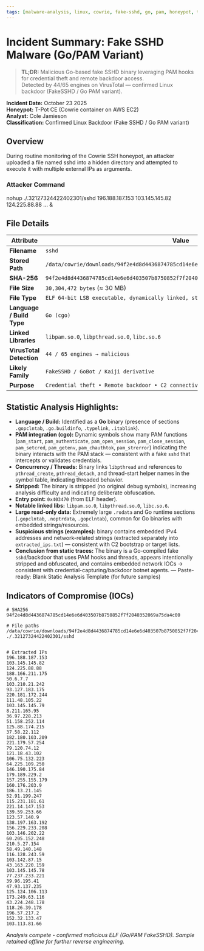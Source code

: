 ```yaml
---
tags: [malware-analysis, linux, cowrie, fake-sshd, go, pam, honeypot, tpot]
---
```


# Incident Summary: Fake SSHD Malware (Go/PAM Variant)

> **TL;DR:** Malicious Go-based fake SSHD binary leveraging PAM hooks for credential theft and remote backdoor access.  
> Detected by 44/65 engines on VirusTotal — confirmed Linux backdoor (FakeSSHD / Go PAM variant).

**Incident Date:** October 23 2025  
**Honeypot:** T-Pot CE (Cowrie container on AWS EC2)  
**Analyst:** Cole Jamieson  
**Classification:** Confirmed Linux Backdoor (Fake SSHD / Go PAM variant)

## Overview
During routine monitoring of the Cowrie SSH honeypot, an attacker uploaded a file named sshd into a hidden directory and attempted to execute it with multiple external IPs as arguments.

### Attacker Command
nohup ./.32127324422402301/sshd 196.188.187.153 103.145.145.82 124.225.88.88 ... &

## File Details
| Attribute | Value |
|-----------|-------|
| **Filename** | `sshd` |
| **Stored Path** | `/data/cowrie/downloads/94f2e4d8d4436874785cd14e6e6d403507b8750852f7f2040352069a75da4c00` |
| **SHA-256** | `94f2e4d8d4436874785cd14e6e6d403507b8750852f7f2040352069a75da4c00` |
| **File Size** | `30,304,472 bytes` (≈ 30 MB) |
| **File Type** | `ELF 64-bit LSB executable, dynamically linked, stripped` |
| **Language / Build Type** | `Go (cgo)` |
| **Linked Libraries** | `libpam.so.0`, `libpthread.so.0`, `libc.so.6` |
| **VirusTotal Detection** | `44 / 65 engines → malicious` |
| **Likely Family** | `FakeSSHD / GoBot / Kaiji derivative` |
| **Purpose** | `Credential theft • Remote backdoor • C2 connectivity` |

## Statistic Analysis Highlights:
- **Language / Build:** Identified as a **Go** binary (presence of sections `.gopclntab`, `.go.buildinfo`, `.typelink`, `.itablink`).
- **PAM integration (cgo):** Dynamic symbols show many PAM functions (`pam_start`, `pam_authenticate`, `pam_open_session`, `pam_close_session`, `pam_setcred`, `pam_getenv`, `pam_chauthtok`, `pam_strerror`) indicating the binary interacts with the PAM stack — consistent with a fake `sshd` that intercepts or validates credentials.
- **Concurrency / Threads:** Binary links `libpthread` and references to `pthread_create`, `pthread_detach`, and thread-start helper names in the symbol table, indicating threaded behavior.
- **Stripped:** The binary is stripped (no original debug symbols), increasing analysis difficulty and indicating deliberate obfuscation.
- **Entry point:** `0x403470` (from ELF header).
- **Notable linked libs:** `libpam.so.0`, `libpthread.so.0`, `libc.so.6`.
- **Large read-only data:** Extremely large `.rodata` and Go runtime sections (`.gopclntab`, `.noptrdata`, `.gopclntab`), common for Go binaries with embedded strings/resources.
- **Suspicious strings (examples):** binary contains embedded IPv4 addresses and network-related strings (extracted separately into `extracted_ips.txt`) — consistent with C2 bootstrap or target lists.
- **Conclusion from static traces:** The binary is a Go-compiled fake `sshd`/backdoor that uses PAM hooks and threads, appears intentionally stripped and obfuscated, and contains embedded network IOCs → consistent with credential-capturing/backdoor botnet agents.
— Paste-ready: Blank Static Analysis Template (for future samples)

## Indicators of Compromise (IOCs)
```
# SHA256
94f2e4d8d4436874785cd14e6e6d403507b8750852f7f2040352069a75da4c00

# File paths
/data/cowrie/downloads/94f2e4d8d4436874785cd14e6e6d403507b8750852f7f2040352069a75da4c00
./.32127324422402301/sshd


# Extracted IPs
196.188.187.153
103.145.145.82
124.225.88.88
188.166.211.175
50.6.7.7
103.210.21.242
93.127.183.175
220.181.172.244
111.48.105.22
103.145.145.79
8.211.165.95
36.97.228.213
51.158.252.114
125.88.174.215
37.58.22.112
182.180.103.209
221.179.57.254
79.120.74.12
121.18.43.102
106.75.132.223
64.225.109.250
146.190.175.84
179.189.229.2
157.255.155.179
160.176.203.9
186.13.21.145
52.91.199.247
115.231.181.61
221.14.147.153
139.59.253.66
123.57.140.9
138.197.163.192
156.229.233.208
103.146.202.22
60.205.152.248
210.5.27.154
58.49.140.148
116.128.243.59
103.142.87.15
43.163.220.159
103.145.145.78
77.237.233.221
39.96.195.41
47.93.137.235
125.124.106.113
173.249.63.116
43.224.248.178
118.26.39.178
196.57.217.2
152.32.133.47
103.113.81.66
```
*Analysis compete - confirmed malicious ELF (Go/PAM FakeSSHD). Sample retained offline for further reverse engineering.*
